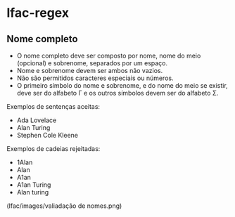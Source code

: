 # lfac-regex

## Nome completo

- O nome completo deve ser composto por nome, nome do meio (opcional) e sobrenome, separados por um espaço.
- Nome e sobrenome devem ser ambos não vazios.
- Não são permitidos caracteres especiais ou números.
- O primeiro símbolo do nome e sobrenome, e do nome do meio se existir, deve ser do alfabeto Γ e os outros símbolos devem ser do alfabeto Σ.

Exemplos de sentenças aceitas:
- Ada Lovelace
- Alan Turing
- Stephen Cole Kleene

Exemplos de cadeias rejeitadas:
- 1Alan
- Alan
- A1an
- A1an Turing
- Alan turing

(lfac/images/valiadação de nomes.png)
